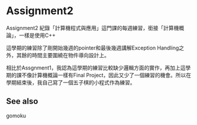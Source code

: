 # Assignment2
Assignment2 紀錄「計算機程式與應用」這門課的每週練習，銜接「計算機概論」，一樣是使用C++

這學期的練習除了剛開始幾週的pointer和最後幾週講解Exception Handling之外，其餘的時間主要圍繞在物件導向設計上。

相比於Assgnment1，我認為這學期的練習比較缺少邏輯方面的實作，再加上這學期的課不像計算機概論一樣有Final Project，因此又少了一個練習的機會。所以在學期結束後，我自己寫了一個五子棋的小程式作為練習。

## See also
gomoku
